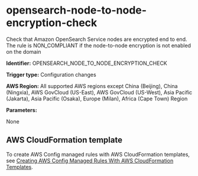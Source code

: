 # opensearch\-node\-to\-node\-encryption\-check<a name="opensearch-node-to-node-encryption-check"></a>

Check that Amazon OpenSearch Service nodes are encrypted end to end\. The rule is NON\_COMPLIANT if the node\-to\-node encryption is not enabled on the domain 

**Identifier:** OPENSEARCH\_NODE\_TO\_NODE\_ENCRYPTION\_CHECK

**Trigger type:** Configuration changes

**AWS Region:** All supported AWS regions except China \(Beijing\), China \(Ningxia\), AWS GovCloud \(US\-East\), AWS GovCloud \(US\-West\), Asia Pacific \(Jakarta\), Asia Pacific \(Osaka\), Europe \(Milan\), Africa \(Cape Town\) Region

**Parameters:**

None  

## AWS CloudFormation template<a name="w79aac11c32c17b9d405c15"></a>

To create AWS Config managed rules with AWS CloudFormation templates, see [Creating AWS Config Managed Rules With AWS CloudFormation Templates](aws-config-managed-rules-cloudformation-templates.md)\.